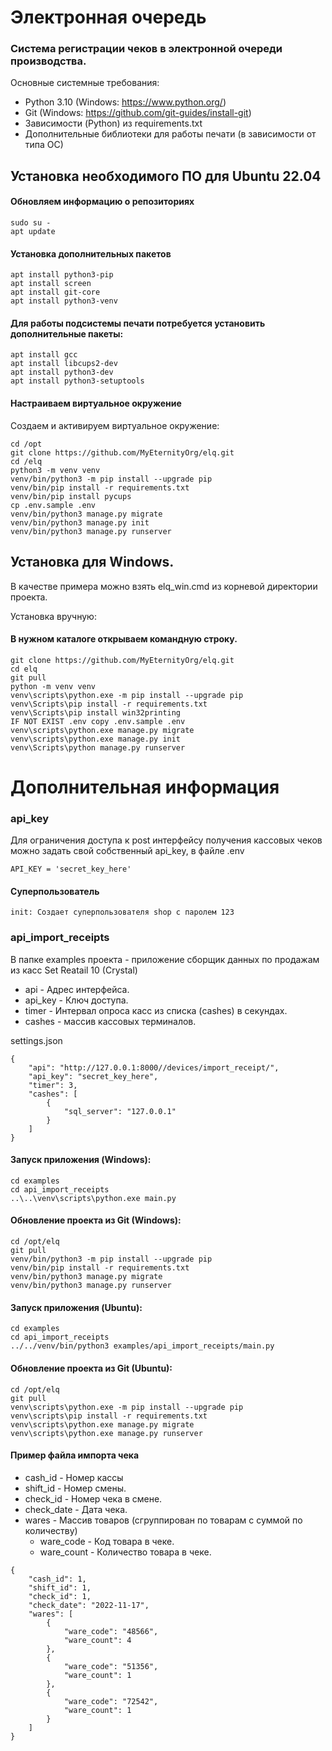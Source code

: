 # Электронная очередь

### Система регистрации чеков в электронной очереди производства.

Основные системные требования:

* Python 3.10 (Windows: https://www.python.org/)
* Git (Windows: https://github.com/git-guides/install-git)
* Зависимости (Python) из requirements.txt
* Дополнительные библиотеки для работы печати (в зависимости от типа ОС)

## Установка необходимого ПО для Ubuntu 22.04

#### Обновляем информацию о репозиториях

```
sudo su -
apt update
```

#### Установка дополнительных пакетов

```
apt install python3-pip
apt install screen
apt install git-core
apt install python3-venv
```

#### Для работы подсистемы печати потребуется установить дополнительные пакеты:

```
apt install gcc
apt install libcups2-dev
apt install python3-dev
apt install python3-setuptools
```

#### Настраиваем виртуальное окружение

Создаем и активируем виртуальное окружение:

```
cd /opt
git clone https://github.com/MyEternityOrg/elq.git
cd /elq
python3 -m venv venv
venv/bin/python3 -m pip install --upgrade pip
venv/bin/pip install -r requirements.txt
venv/bin/pip install pycups
cp .env.sample .env
venv/bin/python3 manage.py migrate
venv/bin/python3 manage.py init
venv/bin/python3 manage.py runserver
```

## Установка для Windows.

В качестве примера можно взять elq_win.cmd из корневой директории проекта.

Установка вручную:

#### В нужном каталоге открываем командную строку.

```
git clone https://github.com/MyEternityOrg/elq.git
cd elq
git pull
python -m venv venv
venv\scripts\python.exe -m pip install --upgrade pip
venv\Scripts\pip install -r requirements.txt
venv\Scripts\pip install win32printing
IF NOT EXIST .env copy .env.sample .env
venv\scripts\python.exe manage.py migrate
venv\scripts\python.exe manage.py init
venv\Scripts\python manage.py runserver
```

# Дополнительная информация

### api_key

Для ограничения доступа к post интерфейсу получения кассовых чеков можно задать свой собственный api_key, в файле .env

```
API_KEY = 'secret_key_here'
```

#### Суперпользователь

```
init: Создает суперпользователя shop с паролем 123
```

### api_import_receipts

В папке examples проекта - приложение сборщик данных по продажам из касс Set Reatail 10 (Crystal)

* api - Адрес интерфейса.
* api_key - Ключ доступа.
* timer - Интервал опроса касс из списка (cashes) в секундах.
* cashes - массив кассовых терминалов.

settings.json

```
{
	"api": "http://127.0.0.1:8000//devices/import_receipt/",
	"api_key": "secret_key_here",
	"timer": 3,
	"cashes": [
		{
			"sql_server": "127.0.0.1"
		}
	]
}

```

#### Запуск приложения (Windows):

```
cd examples
cd api_import_receipts
..\..\venv\scripts\python.exe main.py
```

#### Обновление проекта из Git (Windows):

```
cd /opt/elq
git pull
venv/bin/python3 -m pip install --upgrade pip
venv/bin/pip install -r requirements.txt
venv/bin/python3 manage.py migrate
venv/bin/python3 manage.py runserver
```

#### Запуск приложения (Ubuntu):

```
cd examples
cd api_import_receipts
../../venv/bin/python3 examples/api_import_receipts/main.py 
```

#### Обновление проекта из Git (Ubuntu):

```
cd /opt/elq
git pull
venv\scripts\python.exe -m pip install --upgrade pip
venv\scripts\pip install -r requirements.txt
venv\scripts\python.exe manage.py migrate
venv\scripts\python.exe manage.py runserver
```

#### Пример файла импорта чека

* cash_id - Номер кассы
* shift_id - Номер смены.
* check_id - Номер чека в смене.
* check_date - Дата чека.
* wares - Массив товаров (сгруппирован по товарам с суммой по количеству)
    * ware_code - Код товара в чеке.
    * ware_count - Количество товара в чеке.

```
{
	"cash_id": 1,
	"shift_id": 1,
	"check_id": 1,
	"check_date": "2022-11-17",
	"wares": [
		{
			"ware_code": "48566",
			"ware_count": 4
		},
		{
			"ware_code": "51356",
			"ware_count": 1
		},
		{
			"ware_code": "72542",
			"ware_count": 1
		}
	]
}
```